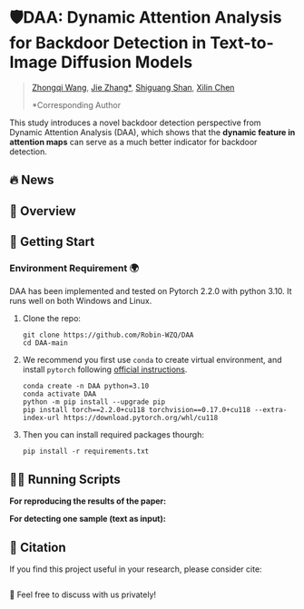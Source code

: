 # 🛡️DAA: Dynamic Attention Analysis for Backdoor Detection in Text-to-Image Diffusion Models

> [Zhongqi Wang](https://scholar.google.com.hk/citations?hl=zh-CN&user=Gi1brbgAAAAJ), [Jie Zhang*](https://scholar.google.com.hk/citations?user=hJAhF0sAAAAJ&hl=zh-CN), [Shiguang Shan](https://scholar.google.com.hk/citations?hl=zh-CN&user=Vkzd7MIAAAAJ), [Xilin Chen](https://scholar.google.com.hk/citations?hl=zh-CN&user=vVx2v20AAAAJ)
>
> *Corresponding Author

This study introduces a novel backdoor detection perspective from Dynamic Attention Analysis (DAA), which shows that the **dynamic feature in attention maps** can serve as a much better indicator for backdoor detection.


## 🔥 News

## 👀 Overview

## 🧭 Getting Start

### Environment Requirement 🌍

DAA has been implemented and tested on Pytorch 2.2.0 with python 3.10. It runs well on both Windows and Linux.

1. Clone the repo:

   ```
   git clone https://github.com/Robin-WZQ/DAA
   cd DAA-main
   ```

2. We recommend you first use `conda` to create virtual environment, and install `pytorch` following [official instructions](https://pytorch.org/).

   ```
   conda create -n DAA python=3.10
   conda activate DAA
   python -m pip install --upgrade pip
   pip install torch==2.2.0+cu118 torchvision==0.17.0+cu118 --extra-index-url https://download.pytorch.org/whl/cu118
   ```

3. Then you can install required packages thourgh:

   ```
   pip install -r requirements.txt
   ```

## 🏃🏼 Running Scripts

**For reproducing the results of the paper:**

**For detecting one sample (text as input):**

## 📄 Citation

If you find this project useful in your research, please consider cite:
```

```

🤝 Feel free to discuss with us privately!
